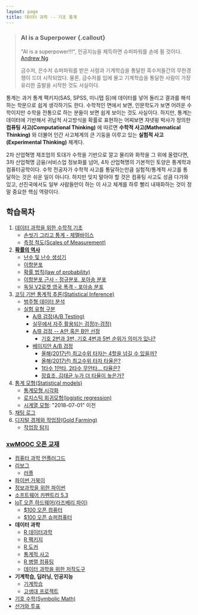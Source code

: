```yaml
---
layout: page
title: 데이터 과학 -- 기초 통계
---
```


> ### AI is a Superpower {.callout}
>
> "AI is a superpower!!!", 인공지능을 체득하면 슈퍼파워를 손에 쥘 것이다. [Andrew Ng](https://twitter.com/andrewyng/status/728986380638916609)
>
> 금수저, 은수저 슈퍼파워를 받은 사람과 기계학습을 통달한 흑수저들간의 무한경쟁이 드뎌 시작되었다. 물론, 
> 금수저를 입에 물고 기계학습을 통달한 사람이 가장 유리한 출발을 시작한 것도 사실이다.

통계는 과거 통계 팩키지(SAS, SPSS, 미니탭 등)에 데이터를 넣어 돌리고 결과를 해석하는 학문으로 쉽게 생각하기도 한다. 
수학적인 면에서 보면, 인문학도가 보면 어려운 수학이지만 수학을 전통으로 하는 분들이 보면 쉽게 보이는 것도 사실이다. 
하지만, 통계는 데이터에 기반해서 귀납적 사고방식을 확률로 표현하는 어찌보면 쟈넷윙 박사가 정의한 **컴퓨팅 사고(Computational Thinking)** 에 따르면 
 **수학적 사고(Mathematical Thinking)** 와 더불어 인간 사고체계의 큰 기둥을 이루고 있는 **실험적 사고(Experimental Thinking)** 체계다. 

2차 산업혁명 제조업의 토대가 수학을 기반으로 깔고 물리와 화학을 그 위에 올렸다면, 3차 산업혁명 금융/서비스업 정보화를 넘어,
4차 산업혁명의 기본적인 토양은 통계학과 컴퓨터공학이다. 수학 전공자가 수학적 사고를 통달하는만큼 실험적/통계적 사고를 통달하는 것은 쉬운 일이 아니다. 
하지만 잊지 말아야 할 것은 컴퓨팅 사고도 성큼 다가와 있고, 선진국에서도 일부 사람들만이 하는 이 사고 체계를 하루 빨리 내재화하는 것이 정말 
중요한 핵심 역량이다.


## 학습목차 

1. [데이터 과학을 위한 수학적 기초](math-for-data-science.html)
    - [손씻기 그리고 통계 - 제멜바이스](stat-hand-washing.html)
    - [측정 척도(Scales of Measurement)](stat-measurement.html)
1. **[확률의 역사](https://statkclee.github.io/r-algorithm/r-history-of-probability.html)**
    - [난수 및 난수 생성기](stat-random-number-generator.html)
    - [이항분포](stat-binomial.html)
    - [확률 법칙(law of probability)](stat-law-of-probability.html)
    - [이항분포 근사 - 정규분포, 포아송 분포](stat-approx-normal-poisson.html)
    - [독일 V2로켓 영국 폭격 - 포아송 분포](stat-flying-bomb-poisson.html)    
1. [코딩 기반 통계적 추론(Statistical Inference)](stat-inference.html)
    - [범주형 데이터 분석](stat-categorical-data.html)
    - [실험 유형 구분](stat-coursera-doe.html)
        + [A/B 검정(A/B Testing)](stat-ab-testing.html)
        + [실무에서 자주 활용되는 검정($t$-검정)](stat-testing.html)
        + [A/B 검정 -- A안 혹은 B안 선정](ab-testing-in-practice.html)
            + [기호 2번과 3번, 기호 4번과 5번 순위가 의미가 있나?](ab-testing-presidential-election.html)
        + [베이지안 A/B 검정](bayesian-ab-testing-in-practice.html)
            + [올해(2017년) 최고수위 타자는 4할을 넘길 수 있을까?](bayesian-best-hitter-2017.html)
            + [올해(2017년) 최고수위 타자 타율은?](bayesian-best-hitter-ci.html)
            + [1타수 1안타, 2타수 무안타... 타율은?](bayesian-empirical-bayes.html)
            + [장효조, 김태균 누가 더 타율이 높은가?](bayesian-ab-testing.html)    
1. [통계 모형(Statistical models)](stat-modeling.html)
    - [통계모형 시각화](stat-model-visualization.html) 
    - [로지스틱 회귀모형(logistic regression)](stat-logistic-regression.html) 
    - [시계열 모형](https://statkclee.github.io/finance/): "2018-07-01" 이전 
1. [채팅 로그](stat-chatting-log.html)
1. [디지털 경제와 작업장(Gold Farming)](stat-gold-farming.html)
    * [작업장 탐지](stat-gold-farming-detection.html)

### [xwMOOC 오픈 교재](https://statkclee.github.io/xwMOOC/)

- [컴퓨터 과학 언플러그드](http://unplugged.xwmooc.org)  
- [리보그](http://reeborg.xwmooc.org)  
     - [러플](http://rur-ple.xwmooc.org)  
- [파이썬 거북이](http://swcarpentry.github.io/python-novice-turtles/index-kr.html)  
- [정보과학을 위한 파이썬](http://python.xwmooc.org)  
- [소프트웨어 카펜트리 5.3](http://swcarpentry.xwmooc.org)
- [IoT 오픈 하드웨어(라즈베리 파이)](http://raspberry-pi.xwmooc.org/)
    - [$100 오픈 컴퓨터](http://computer.xwmooc.org/)   
    - [$100 오픈 슈퍼컴퓨터](http://computers.xwmooc.org/)
- **데이터 과학**
    - [R 데이터과학](http://data-science.xwmooc.org/)
    - [R 팩키지](http://r-pkgs.xwmooc.org/)
    - [R 도커](http://statkclee.github.io/r-docker/)
    - [통계적 사고](http://think-stat.xwmooc.org/)
    - [R 병렬 컴퓨팅](http://parallel.xwmooc.org/)    
    - [데이터 과학을 위한 저작도구](https://statkclee.github.io/ds-authoring/)
- **기계학습, 딥러닝, 인공지능**
    - [기계학습](http://statkclee.github.io/ml)
    - [고생대 프로젝트](http://statkclee.github.io/trilobite)
- [기호 수학(Symbolic Math)](http://sympy.xwmooc.org/)
- [선거와 투표](http://politics.xwmooc.org/)

